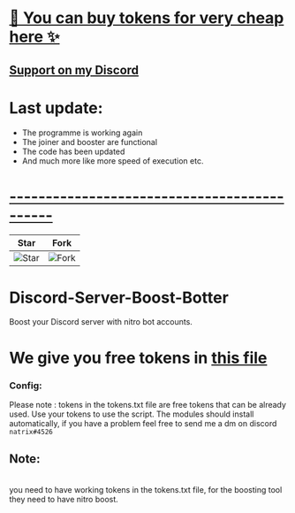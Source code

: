 # [🌟 You can buy tokens for very cheap here ✨](https://discord.gg/ZzdkZ2hUhv)
## [Support on my Discord](https://discord.gg/cj7rbnUvcz)

# Last update: 
- The programme is working again 
- The joiner and booster are functional
- The code has been updated 
- And much more like more speed of execution etc.
# [--------------------------------------------](https://github.com/natrixdev/Discord-Server-Boost-Botter/)


| Star                                     | Fork                                     |
| ---------------------------------------- | ---------------------------------------- |
| ![Star](https://i.imgur.com/41nhvJ1.png) | ![Fork](https://i.imgur.com/MOtHDPV.png) |

# Discord-Server-Boost-Botter
Boost your Discord server with nitro bot accounts. 


# We give you free tokens in [this file](https://github.com/natrixdev/Discord-Server-Boost-Botter/blob/main/tokens.txt)

### Config: 
Please note : tokens in the tokens.txt file are free tokens that can be already used. Use your tokens to use the script.
The modules should install automatically, if you have a problem feel free to send me a dm on discord `natrix#4526`

## Note:
<br>you need to have working tokens in the tokens.txt file, for the boosting tool they need to have nitro boost. 
